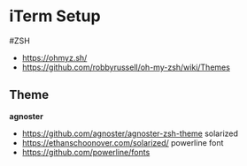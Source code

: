 # iTerm Setup

#ZSH
- https://ohmyz.sh/
- https://github.com/robbyrussell/oh-my-zsh/wiki/Themes

## Theme
**agnoster**
- https://github.com/agnoster/agnoster-zsh-theme
solarized
- https://ethanschoonover.com/solarized/
powerline font
- https://github.com/powerline/fonts
